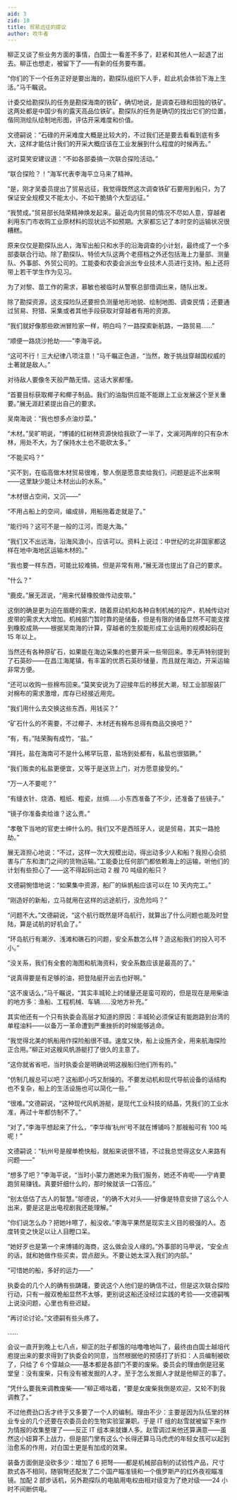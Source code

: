 ```yaml
---
aid: 3
zid: 18
title: 贸易远征的提议
author: 吹牛者
---
```


柳正又谈了些业务方面的事情，白国士一看差不多了，赶紧和其他人一起退了出去。柳正也想走，被留下了——有新的任务要布置。

“你们的下一个任务正好是要出海的，勘探队组织下人手，趁此机会体验下海上生活。”马千瞩说。

计委交给勘探队的任务是勘探海南的铁矿，确切地说，是调查石碌和田独的铁矿。这两处都是中国少有的露天高品位铁矿。勘探队的任务是确切的找出它们的位置，偕同测绘队绘制地形图，评估开采难度和价值。

文德嗣说：“石碌的开采难度大概是比较大的，不过我们还是要去看看到底有多大，这样才能估计我们的开采大概应该在工业发展到什么程度的时候再去。”

这时莫笑安建议道：“不如各部委搞一次联合探险活动。”

“联合探险？！”海军代表李海平立马来了精神。

“是，刚才吴委员提出了贸易远征，我觉得既然这次调查铁矿石要用到船只，为了保证安全规模又不能太小，不如干脆搞个大型远征。”

“我赞成。”贸易部长陆荣精神焕发起来。最近岛内贸易的情况不尽如人意，穿越者利用东门市收购工业原材料的现状远不如预期。大家都忘记了本时空的运输状况很糟糕。

原来仅仅是勘探队出人，海军出船只和水手的沿海调查的小计划，最终成了一个多部委联合行动。除了勘探队、特侦大队这两个老搭档之外还包括海上力量部、测量队、外事部、外贸公司的。工能委和农委会派出专业技术人员进行支持。船上还将带上若干学生作为见习。

为了对黎、苗工作的需求，慕敏也被临时从警察总部借调出来，随队出发。

除了勘探资源，这支探险队还要担负测量地形地貌、绘制地图、调查民情；还要通过贸易、狩猎、采集或者其他手段获取对穿越者有用的资源。

“我们就好像那些欧洲冒险家一样，明白吗？一路探索新航路，一路贸易……”

“顺便一路烧沙抢劫——”李海平说。

“这可不行！三大纪律八项注意！”马千瞩正色道，“当然，敢于挑战穿越国权威的土著就是敌人。”

对待敌人要像冬天般严酷无情。这话大家都懂。

“首要目标获取椰子和椰子制品。我们的油脂供应能不能跟上工业发展这个至关重要。”展无涯赶紧提出自己的要求。

吴南海说：“我也想多点油炒菜。”

“木材。”吴旷明说，“博铺的红树林资源快给我砍了一半了，文澜河两岸的只有杂木林，用处不大，为了保持水土也不能砍太多。”

“不能买吗？”

“买不到，在临高做木材贸易很难，黎人倒是愿意卖给我们，问题是运不出来啊——这里缺少能让木材出山的水系。”

“木材很占空间，又沉——”

“不用占船上的空间，编成排，用船拖着走就是了。”

“能行吗？这可不是一般的江河，而是大海。”

“我们又不出远海，沿海风浪小，应该可以。资料上说过：中世纪的北非国家都这样在地中海地区运输木材的。”

“我也要一样东西，可能比较难搞，但是非常有用，”展无涯也提出了自己的要求。

“什么？”

“鹿皮。”展无涯说，“用来代替橡胶做传动皮带。”

这倒的确是更为迫在眉睫的需求，随着原动机和各种自制机械的投产，机械传动对皮带的需求大大增加。机械部门暂时靠的是储备，但是有限的储备显然不可能支撑到橡胶成熟——根据吴南海的计算，穿越者的生胶能形成工业运用的规模起码在 15 年以上。

当然还有各种原矿石，如果能在海边采集的也要开采一些带回来。季无声特别提到了石英砂——在昌江海尾镇，有丰富的优质石英砂储量，而且就在海边，开采运输非常方便。

“还可以收购一些棉布回来。”莫笑安说为了迎接年后的移民大潮，轻工业部服装厂对棉布的需求激增，库存已经接近用完。

“我们用什么去交换这些东西，用钱买？”

“矿石什么的不需要，不过椰子、木材还有棉布总得有商品交换吧？”

“有，有。”陆荣胸有成竹，“盐。”

“拜托，盐在海南可不是什么稀罕玩意，盐场到处都有，私盐也很猖獗。”

“我们贩卖的私盐更便宜，又等于是送货上门，对方愿意接受的。”

“万一人不要呢？”

“有缝衣针、烧酒、粗纸、粗瓷，丝绸……小东西准备了不少，还准备了些镜子。”

“镜子你准备卖给谁？这么贵。”

“孝敬下当地的官吏士绅什么的。我们又不是西班牙人，说是贸易，其实一路抢劫。”

展无涯担心地说：“不过，这样一次大规模出动，得出动多少人和船？我担心会损害与广东和澳门之间的货物运输。”工能委比任何部门都依赖海上的运输，听他们的计划有些担心了——这不得起码出动 2 艘 70 吨级的船只？

文德嗣惋惜地说：“如果集中资源，船厂的纵帆船应该可以在 10 天内完工。”

“刚造好的新船，立马就用在这样的远途航行，没危险吗？”

“问题不大。”文德嗣说，“这个航行既然是环岛航行，就算出了什么问题也能及时登陆，算是试航的好机会了。”

“环岛航行有潮汐、浅滩和礁石的问题，安全系数怎么样？造这船我们的投入可不小。”

“没关系，我们有全套的海图和航海资料，安全系数应该是最高的了。”

“说真得要是有足够的油，把登陆艇开出去也好啊。”

“这不废话么，”马千瞩说，“其实丰城轮上的储量还是蛮可观的，但是现在是用柴油的地方多：渔船、工程机械、车辆……没地方补充。”

其实他还有一个只有执委会高层才知道的原因：丰城轮必须保证有能跑路到台湾的单程油料——以备万一革命遭到严重挫折的时候能够逃命。

“我觉得北美的帆船用作探险船很不错。速度又快，船上设施齐全，用来航海探险正合用。”柳正对这艘风帆游艇打了很久的主意了。

“这你就省省吧，当时执委会是明确说明这艘船归他们所有的。”

“仿制几艘总可以吧？这船即小巧又耐操的。不要发动机和现代导航设备的话结构也不复杂，船上的生活设施也可以简化一些。”

“很难。”文德嗣说，“这种现代风帆游艇，是现代工业科技的结晶，凭我们的工业水准，再过十年都仿制不了。”

“对了，”李海平想起来了什么，“李华梅‘杭州’号不就在博铺吗？那艘船可有 100 吨呢！”

文德嗣说：“杭州号是艘单桅快船，就船来说很不错，不过我总觉得这女人来路有问题——”

“想多了吧？”李海平说，“当时小蒙力邀她来为我们服务，她还不肯呢——宁肯要跑贸易赚钱。真要奸细什么的，那时候就该一口答应。”

“别太低估了古人的智慧。”邬德说，“的确不大对头——好像是特意安排了这么个人出来，要是这是出电视剧我还能理解。”

“你们说怎么办？把她咔嚓了，船没收。”李海平果然是现实主义目的极强的人。态度转变之快足以让人目瞪口呆。

“她好歹也是第一个来博铺的海商，这么做会没人缘的。”外事部的马甲说，“安全点的话，就和她做作些买卖，尝点甜头。不要让她太深入我们的内部。”

“可惜她的船，多好的运力——”

执委会的几个人的确有些踌躇，要说这个人他们是的确信不过，但是这次联合探险行动，只有一艘双桅船显然不太够，更别说这船还没经过实践的考验——文德嗣嘴上说没问题，心里也有些迟疑。

“再讨论讨论。”文德嗣有些头疼了。

……

会议一直开到晚上七八点，柳正的肚子都饿的咕噜噜地叫了，最终由白国士越俎代庖提出来的要求得到了执委会的同意，当然根据他的预感打了折扣：人员编制被砍了，只给了 6 个穿越众——基本都是各部门不要的废柴。委员会的理由倒是冠冕堂皇：没有废柴，只有没有被发掘的人才。至于怎么发掘人才就是他柳正的事了。

“凭什么要我来调教废柴——”柳正嘀咕着，“要是女废柴我倒是欢迎，又轮不到我调教了。”

不过他费劲口舌才终于又多要了一个人的编制。理由不少：主要是因为队伍里的林业专业的几个还要在农委员会的生物实验室兼职。于是 IT 组的赵雪就被留下来作为情报的收集整理了——反正 IT 组本来就嫌人多。赵雪调过来他还算满意——虽然这小妞算不上战力，但是部门里有这么个长得还算马马虎虎的年轻女孩可以起到治愈系的作用，对白国士更是有加成的效果。

装备方面倒是没砍多少：增加了 6 把弩——都是机械部自制的试验性产品，尺寸款式各不相同，随钢弩还配发了二个国产瞄准镜和一个俄罗斯产的红外夜视瞄准镜。加配 2 部步话机，另外勘探队的电脑用电权由相对级变为了绝对级——24 小时不间断供电。

